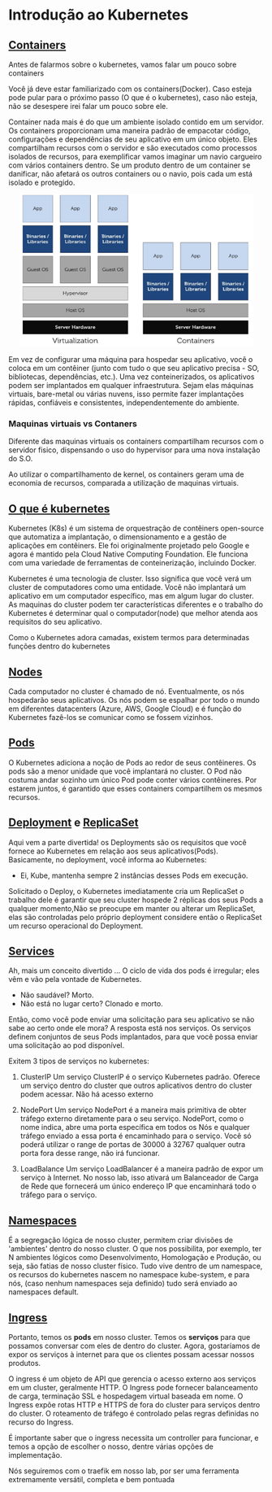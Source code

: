 # Introdução ao Kubernetes

## [Containers](https://www.docker.com/resources/what-container)

Antes de falarmos sobre o kubernetes, vamos falar um pouco sobre containers 

Você já deve estar familiarizado com os containers(Docker). Caso esteja pode pular para o próximo passo (O que é o kubernetes), caso não esteja, não se desespere irei falar um pouco sobre ele.


Container nada mais é do que um ambiente isolado contido em um servidor. Os containers proporcionam uma maneira padrão de empacotar código, configurações e dependências de seu aplicativo em um único objeto. Eles compartilham recursos com o servidor e são executados como processos isolados de recursos, para exemplificar vamos imaginar um navio cargueiro com vários containers dentro. Se um produto dentro de um container se danificar, não afetará os outros containers ou o navio, pois cada um está isolado e protegido.

<p align="center">
<img width="460" height="300" src="imagens/containerXVM.png">
</p>

Em vez de configurar uma máquina para hospedar seu aplicativo, você o coloca em um contêiner (junto com tudo o que seu aplicativo precisa - SO, bibliotecas, dependências, etc.). Uma vez conteinerizados, os aplicativos podem ser implantados em qualquer infraestrutura. Sejam elas máquinas virtuais, bare-metal ou várias nuvens, isso permite fazer implantações rápidas, confiáveis e consistentes, independentemente do ambiente.

### Maquinas virtuais vs Contaners

Diferente das maquinas virtuais os containers compartilham recursos com o servidor fisico, dispensando o uso do hypervisor para uma nova instalação do S.O.

Ao utilizar o compartilhamento de kernel, os containers geram uma de economia de recursos, comparada a utilização de maquinas virtuais.


## [O que é kubernetes](https://kubernetes.io/docs/concepts/overview/what-is-kubernetes/)

Kubernetes (K8s) é um sistema de orquestração de contêiners open-source que automatiza a implantação, o dimensionamento e a gestão de aplicações em contêiners. Ele foi originalmente projetado pelo Google e agora é mantido pela Cloud Native Computing Foundation. Ele funciona com uma variedade de ferramentas de conteinerização, incluindo Docker.

Kubernetes é uma tecnologia de cluster. Isso significa que você verá um cluster de computadores como uma entidade. Você não implantará um aplicativo em um computador específico, mas em algum lugar do cluster. As maquinas do cluster podem ter características diferentes e o trabalho do Kubernetes é determinar qual o  computador(node) que melhor atenda aos requisitos do seu aplicativo.

Como o Kubernetes adora camadas, existem termos para determinadas funções dentro do kubernetes

## [Nodes](https://kubernetes.io/docs/concepts/overview/components/#node-components)

Cada computador no cluster é chamado de nó. Eventualmente, os nós hospedarão seus aplicativos. Os nós podem se espalhar por todo o mundo em diferentes datacenters (Azure, AWS, Google Cloud) e é função do Kubernetes fazê-los se comunicar como se fossem vizinhos.

## [Pods](https://kubernetes.io/docs/concepts/workloads/pods/pod/)

O Kubernetes adiciona a noção de Pods ao redor de seus contêineres. Os pods são a menor unidade que você implantará no cluster. O Pod não costuma andar sozinho um único Pod pode conter vários contêineres. Por estarem juntos, é garantido que esses containers compartilhem os mesmos recursos.

## [Deployment](https://kubernetes.io/docs/concepts/workloads/controllers/deployment/) e [ReplicaSet](https://kubernetes.io/docs/concepts/workloads/controllers/replicaset/)

Aqui vem a parte divertida! os Deployments são os requisitos que você fornece ao Kubernetes em relação aos seus aplicativos(Pods). Basicamente, no deployment, você informa ao Kubernetes: 
* Ei, Kube, mantenha sempre 2 instâncias desses Pods em execução.

Solicitado o Deploy, o Kubernetes imediatamente cria um ReplicaSet o trabalho dele é garantir que seu cluster hospede 2 réplicas dos seus Pods a qualquer momento,Não se preocupe em manter ou alterar um ReplicaSet, elas são controladas pelo próprio deployment considere então o ReplicaSet um recurso operacional do Deployment.


## [Services](https://kubernetes.io/docs/concepts/services-networking/service/)

Ah, mais um conceito divertido ...
O ciclo de vida dos pods é irregular; eles vêm e vão pela vontade de Kubernetes.
* Não saudável? Morto.
* Não está no lugar certo? Clonado e morto.

Então, como você pode enviar uma solicitação para seu aplicativo se não sabe ao certo onde ele mora? A resposta está nos serviços.
Os serviços definem conjuntos de seus Pods implantados, para que você possa enviar uma solicitação ao pod disponível.

Exitem 3 tipos de serviços no kubernetes: 

1. ClusterIP
Um serviço ClusterIP é o serviço Kubernetes padrão. Oferece um serviço dentro do cluster que outros aplicativos dentro do cluster podem acessar. Não há acesso externo

2. NodePort 
Um serviço NodePort é a maneira mais primitiva de obter tráfego externo diretamente para o seu serviço. NodePort, como o nome indica, abre uma porta específica em todos os Nós e qualquer tráfego enviado a essa porta é encaminhado para o serviço. Você só poderá utilizar o range de portas de 30000 á 32767 qualquer outra porta fora desse range, não irá funcionar.

3. LoadBalance
Um serviço LoadBalancer é a maneira padrão de expor um serviço à Internet. No nosso lab, isso ativará um Balanceador de Carga de Rede que fornecerá um único endereço IP que encaminhará todo o tráfego para o serviço.

## [Namespaces](https://kubernetes.io/docs/concepts/overview/working-with-objects/namespaces/)

É a segregação lógica de nosso cluster, permitem criar divisões de 'ambientes' dentro do nosso cluster.
O que nos possibilita, por exemplo, ter N ambientes lógicos como Desenvolvimento, Homologação e Produção, ou seja, são fatias de nosso cluster físico.
Tudo vive dentro de um namespace, os recursos do kubernetes nascem no namespace kube-system, e para nós, (caso nenhum namespaces seja definido) tudo será enviado ao namespaces default.


## [Ingress](https://kubernetes.io/docs/concepts/services-networking/ingress/)

Portanto, temos os **pods** em nosso cluster. Temos os **serviços** para que possamos conversar com eles de dentro do cluster. Agora, gostaríamos de expor os serviços à internet para que os clientes possam acessar nossos produtos.

O ingress é um objeto de API que gerencia o acesso externo aos serviços em um cluster, geralmente HTTP. O Ingress pode fornecer balanceamento de carga, terminação SSL e hospedagem virtual baseada em nome. O Ingress expõe rotas HTTP e HTTPS de fora do cluster para serviços dentro do cluster. O roteamento de tráfego é controlado pelas regras definidas no recurso do Ingress. 

É importante saber que o ingress necessita um controller para funcionar, e temos a opção de escolher o nosso, dentre várias opções de implementação.

Nós seguiremos com o traefik em nosso lab, por ser uma ferramenta extremamente versátil, completa e bem pontuada

